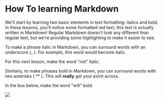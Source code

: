# How To learning Markdown

 We'll start by learning two basic elements in text formatting: italics and bold. In these lessons, you'll notice some formatted red text; this text is actually written in Markdown! Regular Markdown doesn't look any different than regular text, but we're providing some highlighting to make it easier to see.

To make a phrase italic in Markdown, you can surround words with an underscore (_ ). For example, _this_ word would become italic.

For this next lesson, make the word "not" italic.

Similarly, to make phrases bold in Markdown, you can surround words with two asterisks ( ** ). This will **really** get your point across.

In the box below, make the word "will" bold.

![](https://www.google.com/url?sa=i&source=images&cd=&ved=2ahUKEwjj5f-vuuTkAhURdxoKHeTtAqAQjRx6BAgBEAQ&url=https%3A%2F%2Fscotch.io%2Fbar-talk%2Fa-guide-to-markdown-for-simpler-web-writing&psig=AOvVaw1xw7cmep6cNSJ7gSCJVjD-&ust=1569242414897551)
